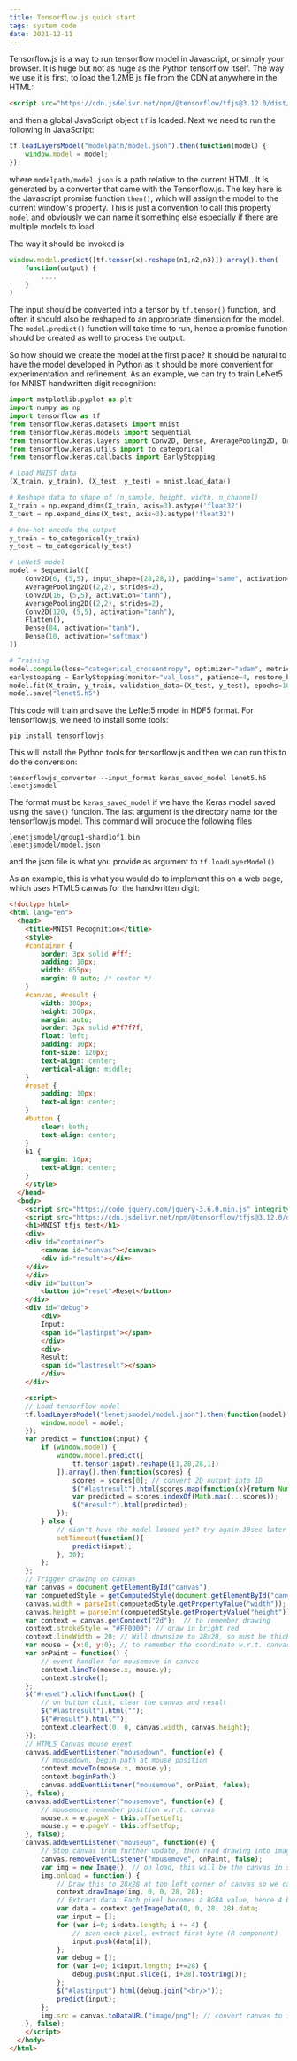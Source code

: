 ```yaml
---
title: Tensorflow.js quick start
tags: system code
date: 2021-12-11
---
```


Tensorflow.js is a way to run tensorflow model in Javascript, or simply your
browser. It is huge but not as huge as the Python tensorflow itself. The way we
use it is first, to load the 1.2MB js file from the CDN at anywhere in the HTML:

```html
<script src="https://cdn.jsdelivr.net/npm/@tensorflow/tfjs@3.12.0/dist/tf.min.js" integrity="sha256-Yl5oUVtHQ3wqFAPCSZmKxzSb/uZt+xzdT9mDPwwNYbk=" crossorigin="anonymous"></script>
```

and then a global JavaScript object `tf` is loaded. Next we need to run the following in JavaScript:

```javascript
tf.loadLayersModel("modelpath/model.json").then(function(model) {
	window.model = model;
});
```

where `modelpath/model.json` is a path relative to the current HTML. It is
generated by a converter that came with the Tensorflow.js. The key here is the
Javascript promise function `then()`, which will assign the model to the
current window's property. This is just a convention to call this property
`model` and obviously we can name it something else especially if there are
multiple models to load.

The way it should be invoked is

```javascript
window.model.predict([tf.tensor(x).reshape(n1,n2,n3)]).array().then(
	function(output) {
		....
	}
)
```

The input should be converted into a tensor by `tf.tensor()` function, and
often it should also be reshaped to an appropriate dimension for the model. The
`model.predict()` function will take time to run, hence a promise function
should be created as well to process the output.

So how should we create the model at the first place? It should be natural to
have the model developed in Python as it should be more convenient for
experimentation and refinement. As an example, we can try to train LeNet5 for
MNIST handwritten digit recognition:

```python
import matplotlib.pyplot as plt
import numpy as np
import tensorflow as tf
from tensorflow.keras.datasets import mnist
from tensorflow.keras.models import Sequential
from tensorflow.keras.layers import Conv2D, Dense, AveragePooling2D, Dropout, Flatten
from tensorflow.keras.utils import to_categorical
from tensorflow.keras.callbacks import EarlyStopping

# Load MNIST data
(X_train, y_train), (X_test, y_test) = mnist.load_data()

# Reshape data to shape of (n_sample, height, width, n_channel)
X_train = np.expand_dims(X_train, axis=3).astype('float32')
X_test = np.expand_dims(X_test, axis=3).astype('float32')

# One-hot encode the output
y_train = to_categorical(y_train)
y_test = to_categorical(y_test)

# LeNet5 model
model = Sequential([
    Conv2D(6, (5,5), input_shape=(28,28,1), padding="same", activation="tanh"),
    AveragePooling2D((2,2), strides=2),
    Conv2D(16, (5,5), activation="tanh"),
    AveragePooling2D((2,2), strides=2),
    Conv2D(120, (5,5), activation="tanh"),
    Flatten(),
    Dense(84, activation="tanh"),
    Dense(10, activation="softmax")
])

# Training
model.compile(loss="categorical_crossentropy", optimizer="adam", metrics=["accuracy"])
earlystopping = EarlyStopping(monitor="val_loss", patience=4, restore_best_weights=True)
model.fit(X_train, y_train, validation_data=(X_test, y_test), epochs=100, batch_size=32, callbacks=[earlystopping])
model.save("lenet5.h5")
```

This code will train and save the LeNet5 model in HDF5 format. For tensorflow.js, we need to install some tools:

    pip install tensorflowjs

This will install the Python tools for tensorflow.js and then we can run this to do the conversion:

    tensorflowjs_converter --input_format keras_saved_model lenet5.h5 lenetjsmodel

The format must be `keras_saved_model` if we have the Keras model saved using the `save()` function. The last argument is the directory name for the tensorflow.js model. This command will produce the following files

    lenetjsmodel/group1-shard1of1.bin
	lenetjsmodel/model.json

and the json file is what you provide as argument to `tf.loadLayerModel()`

As an example, this is what you would do to implement this on a web page, which
uses HTML5 canvas for the handwritten digit:

```html
<!doctype html>
<html lang="en">
  <head>
	<title>MNIST Recognition</title>
	<style>
	#container {
		border: 3px solid #fff;
		padding: 10px;
		width: 655px;
		margin: 0 auto; /* center */
	}
	#canvas, #result {
		width: 300px;
		height: 300px;
		margin: auto;
		border: 3px solid #7f7f7f;
		float: left;
		padding: 10px;
		font-size: 120px;
		text-align: center;
		vertical-align: middle;
	}
	#reset {
		padding: 10px;
		text-align: center;
	}
	#button {
		clear: both;
		text-align: center;
	}
	h1 {
		margin: 10px;
		text-align: center;
	}
	</style>
  </head>
  <body>
	<script src="https://code.jquery.com/jquery-3.6.0.min.js" integrity="sha256-/xUj+3OJU5yExlq6GSYGSHk7tPXikynS7ogEvDej/m4=" crossorigin="anonymous"></script>
	<script src="https://cdn.jsdelivr.net/npm/@tensorflow/tfjs@3.12.0/dist/tf.min.js" integrity="sha256-Yl5oUVtHQ3wqFAPCSZmKxzSb/uZt+xzdT9mDPwwNYbk=" crossorigin="anonymous"></script>
	<h1>MNIST tfjs test</h1>
	<div>
	<div id="container">
		<canvas id="canvas"></canvas>
		<div id="result"></div>
	</div>
	</div>
	<div id="button">
		<button id="reset">Reset</button>
	</div>
	<div id="debug">
		<div>
		Input:
		<span id="lastinput"></span>
		</div>
		<div>
		Result:
		<span id="lastresult"></span>
		</div>
	</div>

	<script>
	// Load tensorflow model
	tf.loadLayersModel("lenetjsmodel/model.json").then(function(model) {
		window.model = model;
	});
	var predict = function(input) {
		if (window.model) {
			window.model.predict([
				tf.tensor(input).reshape([1,28,28,1])
			]).array().then(function(scores) {
				scores = scores[0]; // convert 2D output into 1D
				$("#lastresult").html(scores.map(function(x){return Number(x.toFixed(3))}).toString());
				var predicted = scores.indexOf(Math.max(...scores));
				$("#result").html(predicted);
			});
		} else {
			// didn't have the model loaded yet? try again 30sec later
			setTimeout(function(){
				predict(input);
			}, 30);
		};
	};
	// Trigger drawing on canvas
	var canvas = document.getElementById("canvas");
	var compuetedStyle = getComputedStyle(document.getElementById("canvas"));
	canvas.width = parseInt(compuetedStyle.getPropertyValue("width"));
	canvas.height = parseInt(compuetedStyle.getPropertyValue("height"));
	var context = canvas.getContext("2d");  // to remember drawing
	context.strokeStyle = "#FF0000"; // draw in bright red
	context.lineWidth = 20; // Will downsize to 28x28, so must be thick enough
	var mouse = {x:0, y:0}; // to remember the coordinate w.r.t. canvas
	var onPaint = function() {
		// event handler for mousemove in canvas
		context.lineTo(mouse.x, mouse.y);
		context.stroke();
	};
	$("#reset").click(function() {
		// on button click, clear the canvas and result
		$("#lastresult").html("");
		$("#result").html("");
		context.clearRect(0, 0, canvas.width, canvas.height);
	});
	// HTML5 Canvas mouse event
	canvas.addEventListener("mousedown", function(e) {
		// mousedown, begin path at mouse position
		context.moveTo(mouse.x, mouse.y);
		context.beginPath();
		canvas.addEventListener("mousemove", onPaint, false);
	}, false);
	canvas.addEventListener("mousemove", function(e) {
		// mousemove remember position w.r.t. canvas
		mouse.x = e.pageX - this.offsetLeft;
		mouse.y = e.pageY - this.offsetTop;
	}, false);
	canvas.addEventListener("mouseup", function(e) {
		// Stop canvas from further update, then read drawing into image
		canvas.removeEventListener("mousemove", onPaint, false);
		var img = new Image(); // on load, this will be the canvas in same WxH
		img.onload = function() {
			// Draw this to 28x28 at top left corner of canvas so we can extract it back
			context.drawImage(img, 0, 0, 28, 28);
			// Extract data: Each pixel becomes a RGBA value, hence 4 bytes each
			var data = context.getImageData(0, 0, 28, 28).data;
			var input = [];
			for (var i=0; i<data.length; i += 4) {
				// scan each pixel, extract first byte (R component)
				input.push(data[i]);
			};
			var debug = [];
			for (var i=0; i<input.length; i+=28) {
				debug.push(input.slice(i, i+28).toString());
			};
			$("#lastinput").html(debug.join("<br/>"));
			predict(input);
		};
		img.src = canvas.toDataURL("image/png"); // convert canvas to img and trigger onload()
	}, false);
	</script>
  </body>
</html>
```
